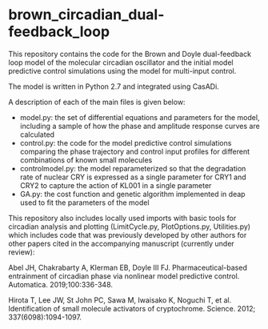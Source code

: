 # brown_circadian_dual-feedback_loop

This repository contains the code for the Brown and Doyle dual-feedback loop model of the molecular circadian oscillator and the initial model predictive control simulations using the model for multi-input control.

The model is written in Python 2.7 and integrated using CasADi.

A description of each of the main files is given below:
* model.py: the set of differential equations and parameters for the model, including a sample of how the phase and amplitude response curves are calculated
* control.py: the code for the model predictive control simulations comparing the phase trajectory and control input profiles for different combinations of known small molecules
* controlmodel.py: the model reparameterized so that the degradation rate of nuclear CRY is expressed as a single parameter for CRY1 and CRY2 to capture the action of KL001 in a single parameter
* GA.py: the cost function and genetic algorithm implemented in deap used to fit the parameters of the model

This repository also includes locally used imports with basic tools for circadian analysis and plotting (LimitCycle.py, PlotOptions.py, Utilities.py) which includes code that was previously developed by other authors for other papers cited in the accompanying manuscript (currently under review):

Abel JH, Chakrabarty A, Klerman EB, Doyle III FJ. Pharmaceutical-based entrainment of circadian phase via nonlinear model predictive control. Automatica. 2019;100:336-348.

Hirota T, Lee JW, St John PC, Sawa M, Iwaisako K, Noguchi T, et al. Identification of small molecule activators of cryptochrome. Science. 2012; 337(6098):1094-1097.


